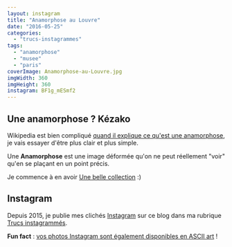 ```yaml
---
layout: instagram
title: "Anamorphose au Louvre"
date: "2016-05-25"
categories: 
  - "trucs-instagrammes"
tags: 
  - "anamorphose"
  - "musee"
  - "paris"
coverImage: Anamorphose-au-Louvre.jpg
imgWidth: 360
imgHeight: 360
instagram: BF1g_mESmf2
---
```


## Une anamorphose ? Kézako 

Wikipedia est bien compliqué [quand il explique ce qu'est une anamorphose](https://fr.wikipedia.org/wiki/Anamorphose), je vais essayer d'être plus clair et plus simple.

Une **Anamorphose** est une image déformée qu'on ne peut réellement "voir" qu'en se plaçant en un point précis.

Je commence à en avoir [Une belle collection](/tag/anamorphose/) :)

## Instagram

Depuis 2015, je publie mes clichés [Instagram](https://www.instagram.com/zemoko/) sur ce blog dans ma rubrique [Trucs instagrammés](/category/trucs-pris-en-photos/trucs-instagrammes/).

**Fun fact** : [vos photos Instagram sont également disponibles en ASCII art](/2016/01/le-saviez-tu-instagram-en-ascii-art/) !

